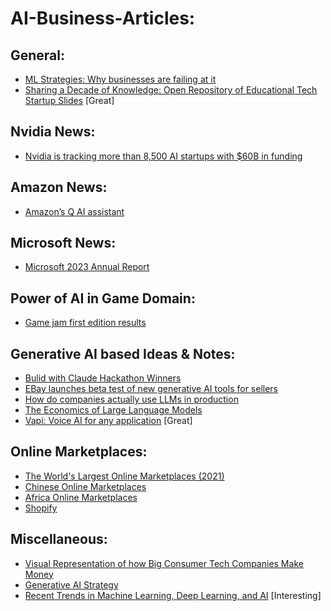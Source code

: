 # AI-Business-Articles:

## General:
- [ML Strategies: Why businesses are failing at it](https://www.analyticsinsight.net/machine-learning-strategies-why-businesses-are-failing-at-it/)  
- [Sharing a Decade of Knowledge: Open Repository of Educational Tech Startup Slides](https://github.com/mahdinasseri/Open-Presentations) [Great]  

## Nvidia News:
- [Nvidia is tracking more than 8,500 AI startups with $60B in funding](https://venturebeat.com/2021/08/02/nvidia-is-tracking-more-than-8500-ai-startups-with-60b-in-funding/)    

## Amazon News:
- [Amazon’s Q AI assistant](https://www.theverge.com/2023/11/28/23980203/aws-amazon-query-generative-ai)  

## Microsoft News:
- [Microsoft 2023 Annual Report](https://www.microsoft.com/investor/reports/ar23/index.html)  

## Power of AI in Game Domain:
- [Game jam first edition results](https://huggingface.co/blog/game-jam-first-edition-results)  

## Generative AI based Ideas & Notes:
- [Bulid with Claude Hackathon Winners](https://www.linkedin.com/feed/update/urn:li:activity:7091902016825798656/)
- [EBay launches beta test of new generative AI tools for sellers](https://www.retailbrew.com/stories/2023/06/16/ebay-beta-generative-ai)
- [How do companies actually use LLMs in production](https://www.linkedin.com/posts/elenasamuylova_how-do-companies-actually-use-llms-in-production-activity-7137435035002949632-5hK5?utm_source=share&utm_medium=member_desktop)
- [The Economics of Large Language Models](https://sunyan.substack.com/p/the-economics-of-large-language-models)
- [Vapi: Voice AI for any application](https://vapi.ai/) [Great]  

## Online Marketplaces:
- [The World's Largest Online Marketplaces (2021)](https://www.statista.com/chart/24405/top-5-online-market-places-by-gmv/)  
- [Chinese Online Marketplaces](https://github.com/ahkarami/AI-Business-Articles/blob/main/chinese_online_marketplaces.md)
- [Africa Online Marketplaces](https://github.com/ahkarami/AI-Business-Articles/blob/main/Africa_Online_MarketPlaces.md)  
- [Shopify](https://github.com/ahkarami/AI-Business-Articles/blob/main/Shopify_Part1.md)  

## Miscellaneous:
- [Visual Representation of how Big Consumer Tech Companies Make Money](https://www.linkedin.com/posts/rammohans_consumertech-businessrevenue-techcompanies-activity-7010443331809767425-VT6k/?utm_source=share&utm_medium=member_android)  
- [Generative AI Strategy](https://huyenchip.com/2023/06/07/generative-ai-strategy.html)
- [Recent Trends in Machine Learning, Deep Learning, and AI](https://www.linkedin.com/posts/sebastianraschka_what-are-the-recent-trends-in-machine-learning-activity-7173329104547536896-x0-5?utm_source=share&utm_medium=member_desktop) [Interesting]  
